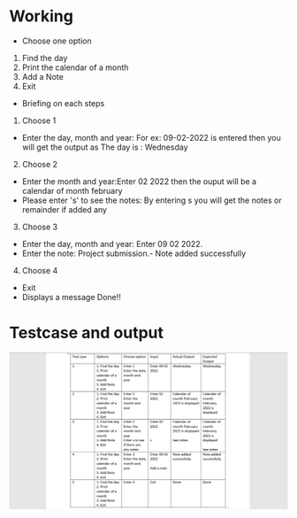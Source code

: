 # Working
 * Choose one option
  1. Find the day
  2. Print the calendar of a month
  3. Add a Note
  4. Exit

 * Briefing on each steps
  1. Choose 1
   * Enter the day, month and year: For ex: 09-02-2022 is entered then you will get the output as The day is : Wednesday

  2. Choose 2
   * Enter the month and year:Enter 02 2022 then the ouput will be a calendar of month february
   * Please enter 's' to see the notes: By entering s you will get the notes or remainder if added any

  3. Choose 3
   * Enter the day, month and year: Enter 09 02 2022.
   * Enter the note: Project submission.- Note added successfully

  4. Choose 4
   * Exit
   * Displays a message Done!!


# Testcase and output
![Testcases](https://github.com/sowmyavnaik/sowmyavnaik-M1_ProjectGoal_Application/blob/main/4_TestPlanAndOutput/Testcases.png)